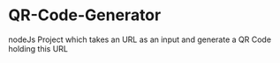# QR-Code-Generator
nodeJs Project which takes an URL as an input and generate a QR Code holding this URL
